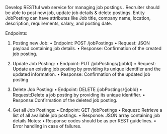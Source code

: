 Develop RESTful web service for managing job postings . Recruiter should be able to post new job, update job details & delete postings. 
Entity JobPosting can have attributes like Job title, company name, location, description, requirements, salary, and posting date.

Endpoints:
1.	Posting new Job:
•	Endpoint: POST /jobPostings
•	Request: JSON payload containing job details.
•	Response: Confirmation of the created job posting.

2.	Update Job Posting:
•	Endpoint: PUT /jobPostings/{jobId}
•	Request: Update an existing job posting by providing its unique identifier and the updated information.
•	Response: Confirmation of the updated job posting.

3.	Delete Job Posting:
•	Endpoint: DELETE /jobPostings/{jobId}
•	Request:Delete a job posting by providing its unique identifier.
•	Response:Confirmation of the deleted job posting.

4.	Get all Job Postings:
•	Endpoint: GET /jobPostings
•	Request: Retrieve a list of all available job postings.
•	Response: JSON array containing job details
Notes:
•	Response codes should be as per REST guidelines.
•	Error handling in case of failures.
